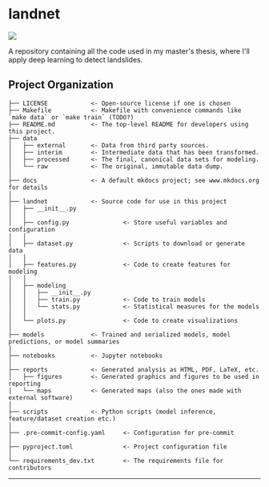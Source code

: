 # landnet

<a target="_blank" href="https://cookiecutter-data-science.drivendata.org/">
    <img src="https://img.shields.io/badge/CCDS-Project%20template-328F97?logo=cookiecutter" />
</a>

A repository containing all the code used in my master's thesis, where I'll apply deep learning to detect landslides.

## Project Organization

```
├── LICENSE            <- Open-source license if one is chosen
├── Makefile           <- Makefile with convenience commands like `make data` or `make train` (TODO?)
├── README.md          <- The top-level README for developers using this project.
├── data
│   ├── external       <- Data from third party sources.
│   ├── interim        <- Intermediate data that has been transformed.
│   ├── processed      <- The final, canonical data sets for modeling.
│   └── raw            <- The original, immutable data dump.
│
├── docs               <- A default mkdocs project; see www.mkdocs.org for details
│
├── landnet            <- Source code for use in this project
│   ├── __init__.py
│   │
│   ├── config.py               <- Store useful variables and configuration
│   │
│   ├── dataset.py              <- Scripts to download or generate data
│   │
│   ├── features.py             <- Code to create features for modeling
│   │
│   ├── modeling
│   │   ├── __init__.py
│   │   ├── train.py            <- Code to train models
│   │   └── stats.py            <- Statistical measures for the models
│   │
│   └── plots.py                <- Code to create visualizations
│
├── models             <- Trained and serialized models, model predictions, or model summaries
│
├── notebooks          <- Jupyter notebooks
│
├── reports            <- Generated analysis as HTML, PDF, LaTeX, etc.
│   ├── figures        <- Generated graphics and figures to be used in reporting
│   └── maps           <- Generated maps (also the ones made with external software)
│
├── scripts            <- Python scripts (model inference, feature/dataset creation etc.)
│
├── .pre-commit-config.yaml     <- Configuration for pre-commit
│
├── pyproject.toml              <- Project configuration file
│
└── requirements_dev.txt        <- The requirements file for contributors
```
--------


